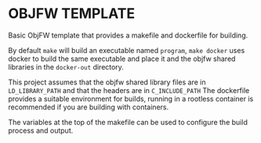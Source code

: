 # OBJFW TEMPLATE
Basic ObjFW template that provides a makefile and dockerfile for building.

By default `make` will build an executable named `program`, `make docker` uses docker to build the same executable and place it and the objfw shared libraries in the `docker-out` directory.

This project assumes that the objfw shared library files are in `LD_LIBRARY_PATH` and that the headers are in `C_INCLUDE_PATH`
The dockerfile provides a suitable environment for builds, running in a rootless container is recommended if you are building with containers.

The variables at the top of the makefile can be used to configure the build process and output.
